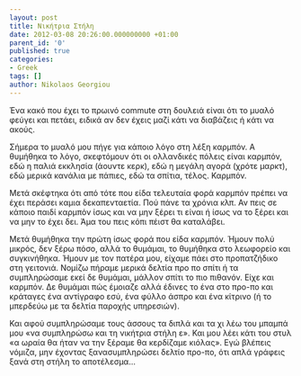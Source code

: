 ```yaml
---
layout: post
title: Νικήτρια Στήλη
date: 2012-03-08 20:26:00.000000000 +01:00
parent_id: '0'
published: true
categories:
- Greek
tags: []
author: Nikolaos Georgiou
---
```


Ένα κακό που έχει το πρωινό commute στη δουλειά είναι ότι το μυαλό φεύγει και πετάει, ειδικά αν δεν έχεις μαζί κάτι να διαβάζεις ή κάτι να ακούς.

Σήμερα το μυαλό μου πήγε για κάποιο λόγο στη λέξη καρμπόν. Α θυμήθηκα το λόγο, σκεφτόμουν ότι οι ολλανδικές πόλεις είναι καρμπόν, εδώ η παλιά εκκλησία (άουντε κερκ), εδώ η μεγάλη αγορά (χρότε μαρκτ), εδώ μερικά κανάλια με πάπιες, εδώ τα σπίτια, τέλος. Καρμπόν.

Μετά σκέφτηκα ότι από τότε που είδα τελευταία φορά καρμπόν πρέπει να έχει περάσει καμια δεκαπενταετία. Πού πάνε τα χρόνια κλπ. Αν πεις σε κάποιο παιδί καρμπόν ίσως και να μην ξέρει τι είναι ή ίσως να το ξέρει και να μην το έχει δει. Άμα του πεις κόπι πέιστ θα καταλάβει.

Μετά θυμήθηκα την πρώτη ίσως φορά που είδα καρμπόν. Ήμουν πολύ μικρός, δεν ξέρω πόσο, αλλά το θυμάμαι, το θυμήθηκα στο λεωφορείο και συγκινήθηκα. Ήμουν με τον πατέρα μου, είχαμε πάει στο προπατζήδικο στη γειτονιά. Νομίζω πήραμε μερικά δελτία προ πο σπίτι ή τα συμπληρώσαμε εκεί δε θυμάμαι, μάλλον σπίτι το πιο πιθανόν. Είχε και καρμπόν. Δε θυμάμαι πώς έμοιαζε αλλά έδινες το ένα στο προ-πο και κράταγες ένα αντίγραφο εσύ, ένα φύλλο άσπρο και ένα κίτρινο (ή το μπερδεύω με τα δελτία παροχής υπηρεσιών).

Και αφού συμπληρώσαμε τους άσσους τα διπλά και τα χι λέω του μπαμπά μου «να συμπληρώσω και τη νικήτρια στήλη ε». Και μου λέει κάτι του στυλ «α ωραία θα ήταν να την ξέραμε θα κερδίζαμε κιόλας». Εγώ βλέπεις νόμιζα, μην έχοντας ξανασυμπληρώσει δελτίο προ-πο, ότι απλά γράφεις ξανά στη στήλη το αποτέλεσμα...
